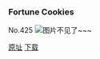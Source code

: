 ### Fortune Cookies
No.425
![图片不见了~~~](https://imgs.xkcd.com/comics/fortune_cookies.png)

[原址](https://xkcd.com//425) [下载](https://imgs.xkcd.com/comics/fortune_cookies.png)

